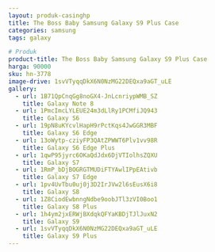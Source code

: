 ```yaml
---
layout: produk-casinghp
title: The Boss Baby Samsung Galaxy S9 Plus Case
categories: samsung
tags: galaxy

# Produk
product-title: The Boss Baby Samsung Galaxy S9 Plus Case
harga: 90000
sku: hn-3778
image-drive: 1svVTyqqDkX6N0NzMG22DEQxa9aGT_uLE
gallery:
  - url: 1B71QpCnqGg8noGX4-JnLcnriypWMB_SZ
    title: Galaxy Note 8
  - url: 1PmcImcLYLEUE24m3dLlRy1PCMfiJQ943
    title: Galaxy S6
  - url: 19pN8uKYcvlHapH9rPctKqs4JwGGR3MBF
    title: Galaxy S6 Edge
  - url: 13oWytp-cziyFP3QAtZPWWT6Plv1vv98R
    title: Galaxy S6 Edge Plus
  - url: 1qwP95jyrc6OKaQdJdx6DjVTIolhsZQXU
    title: Galaxy S7
  - url: 1RmP_bDjBOGRGTMUDiFTYAwlIPpEAtivb
    title: Galaxy S7 Edge
  - url: 1pv4UvTbu0uj0j3D2IrJVw2l6sEusX6i8
    title: Galaxy S8
  - url: 1Z8CiodEwbnngNdbe9oobJTl3zVI0Boo1
    title: Galaxy S8 Plus
  - url: 1h4ym2jxERWjBXdqkQFYaKBDjTJlJuxN2
    title: Galaxy S9
  - url: 1svVTyqqDkX6N0NzMG22DEQxa9aGT_uLE
    title: Galaxy S9 Plus
---
```

